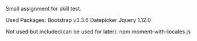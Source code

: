 Small assignment for skill test. 

Used Packages: 
Bootstrap v3.3.6 
Datepicker
Jquery 1.12.0 

Not used but included(can be used for later): 
npm
moment-with-locales.js 



